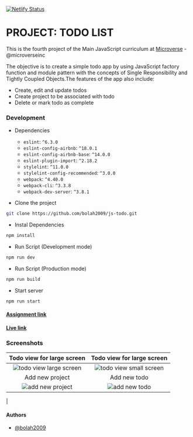 [![Netlify Status](https://api.netlify.com/api/v1/badges/1c9db032-0afc-4411-8193-f65ab293a77c/deploy-status)](https://app.netlify.com/sites/bolah-js-todo/deploys)

# PROJECT: TODO LIST

This is the fourth project of the Main JavaScript curriculum at [Microverse](https://www.microverse.org/) - @microverseinc

The objective is to create a simple todo app by using JavaScript factory function and module pattern with the concepts of Single Responsibility and Tightly Coupled Objects.The features of the app also include:

- Create, edit and update todos
- Create project to be associated with todo
- Delete or mark todo as complete

### Development

- Dependencies

  - `eslint`: `^6.3.0`
  - `eslint-config-airbnb`: `^18.0.1`
  - `eslint-config-airbnb-base`: `^14.0.0`
  - `eslint-plugin-import`: `^2.18.2`
  - `stylelint`: `^11.0.0`
  - `stylelint-config-recommended`: `^3.0.0`
  - `webpack`: `^4.40.0`
  - `webpack-cli`: `^3.3.8`
  - `webpack-dev-server`: `^3.8.1`

- Clone the project

```bash
git clone https://github.com/bolah2009/js-todo.git

```

- Instal Dependencies

```bash
npm install
```

- Run Script (Development mode)

```bash
npm run dev
```

- Run Script (Production mode)

```bash
npm run build
```

- Start server

```bash
npm run start
```

#### [Assignment link](https://www.theodinproject.com/courses/javascript/lessons/todo-list)

#### [Live link](https://bolah-js-todo.netlify.com/)

### Screenshots

|                                                   Todo view for large screen                                                    |                                                   Todo view for large screen                                                    |
| :-----------------------------------------------------------------------------------------------------------------------------: | :-----------------------------------------------------------------------------------------------------------------------------: |
| ![todo view large screen](https://user-images.githubusercontent.com/36057474/66500030-cadeec80-eab8-11e9-8d6f-c0edef28b1e4.png) | ![todo view small screen](https://user-images.githubusercontent.com/36057474/66500033-cb778300-eab8-11e9-8b0c-d98842893557.png) |
|                                                         Add new project                                                         |                                                          Add new todo                                                           |
|    ![add new project](https://user-images.githubusercontent.com/36057474/66500036-cc101980-eab8-11e9-9e37-57c2039b5d19.png)     |      ![add new todo](https://user-images.githubusercontent.com/36057474/66500037-cc101980-eab8-11e9-8a64-5fc97fed934c.png)      |

|

#### Authors

- [@bolah2009](https://github.com/bolah2009/)
